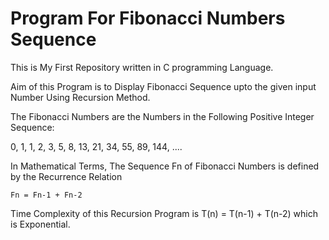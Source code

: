 # Program For Fibonacci Numbers Sequence

This is My First Repository written in C programming Language.

Aim of this Program is to Display Fibonacci Sequence upto the given input Number Using Recursion Method.

The Fibonacci Numbers are the Numbers in the Following Positive Integer Sequence:

0, 1, 1, 2, 3, 5, 8, 13, 21, 34, 55, 89, 144, ....

In Mathematical Terms, The Sequence Fn of Fibonacci Numbers is defined by the Recurrence Relation

    Fn = Fn-1 + Fn-2
    
Time Complexity of this Recursion Program is T(n) = T(n-1) + T(n-2) which is Exponential.
